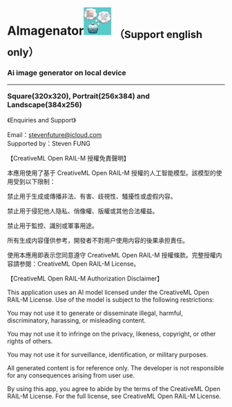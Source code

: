 # AImagenator<img src="ICON64.png"> <sub>（Support english only）</sub>
<h3>
  Ai image generator on local device
  <hr>
  Square(320x320), Portrait(256x384) and Landscape(384x256)
</h3>
<p>《Enquiries and Support》</p>
Email：<a href="mailto:stevenfuture@icloud.com">stevenfuture@icloud.com</a>
<br>
Supported by：Steven FUNG

【CreativeML Open RAIL-M 授權免責聲明】

本應用使用了基于 CreativeML Open RAIL-M 授權的人工智能模型。該模型的使用受到以下限制：

禁止用于生成或傳播非法、有害、歧視性、騷擾性或虚假内容。

禁止用于侵犯他人隐私、俏像權、版權或其他合法權益。

禁止用于監控、識别或軍事用途。

所有生成内容僅供参考，開發者不對用户使用内容的後果承担責任。

使用本應用即表示您同意遵守 CreativeML Open RAIL-M 授權條款。完整授權内容請参閱：CreativeML Open RAIL-M License。


【CreativeML Open RAIL-M Authorization Disclaimer】

This application uses an AI model licensed under the CreativeML Open RAIL-M License. Use of the model is subject to the following restrictions:

You may not use it to generate or disseminate illegal, harmful, discriminatory, harassing, or misleading content.

You may not use it to infringe on the privacy, likeness, copyright, or other rights of others.

You may not use it for surveillance, identification, or military purposes.

All generated content is for reference only. The developer is not responsible for any consequences arising from user use.

By using this app, you agree to abide by the terms of the CreativeML Open RAIL-M License. For the full license, see CreativeML Open RAIL-M License.
